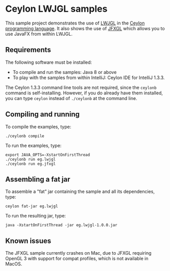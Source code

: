 # Ceylon LWJGL samples

This sample project demonstrates the use of [LWJGL][] in the
[Ceylon programming language][Ceylon]. It also shows the use
of [JFXGL][] which allows you to use JavaFX from within LWJGL.

[LWJGL]: https://www.lwjgl.org/
[JFXGL]: https://bitbucket.org/cuchaz/jfxgl
[Ceylon]: http://ceylon-lang.org

## Requirements

The following software must be installed:

- To compile and run the samples: Java 8 or above
- To play with the samples from within IntelliJ: 
  Ceylon IDE for IntelliJ 1.3.3.

The Ceylon 1.3.3 command line tools are not required, since
the `ceylonb` command is self-installing. However, if you do
already have them installed, you can type `ceylon` instead 
of `./ceylonb` at the command line.

## Compiling and running

To compile the examples, type:

    ./ceylonb compile

To run the examples, type:

    export JAVA_OPTS=-XstartOnFirstThread
    ./ceylonb run eg.lwjgl
    ./ceylonb run eg.jfxgl

## Assembling a fat jar

To assemble a "fat" jar containing the sample and all its
dependencies, type:

    ceylon fat-jar eg.lwjgl
    
To run the resulting jar, type:

    java -XstartOnFirstThread -jar eg.lwjgl-1.0.0.jar

## Known issues

The JFXGL sample currently crashes on Mac, due to JFXGL 
requiring OpenGL 3 with support for compat profiles, which 
is not available in MacOS.